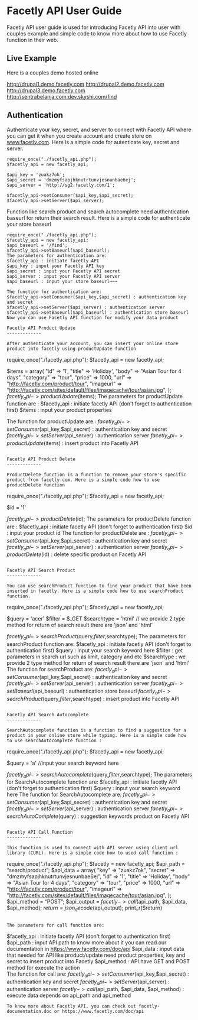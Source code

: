 Facetly API User Guide
=================

Facetly API user guide is used for introducing Facetly API into user with couples example and simple code to know more about how to use Facetly function in their web.

Live Example
-------------
Here is a couples demo hosted online

http://drupal1.demo.facetly.com
http://drupal2.demo.facetly.com
http://drupal3.demo.facetly.com
http://sentrabelanja.com.dev.skyshi.com/find

Authentication
-------------
Authenticate your key, secret, and server to connect with Facetly API where you can get it when you create account and create store on www.facetly.com. Here is a simple code for autenticate key, secret and server.
~~~
require_once("./facetly_api.php");
$facetly_api = new facetly_api;

$api_key = 'zuakz7ok';
$api_secret = 'dmzmyfsapjhknutrtunvjesnunbae6ej';
$api_server = 'http://sg2.facetly.com/1';

$facetly_api->setConsumer($api_key,$api_secret); 
$facetly_api->setServer($api_server);
~~~

Function like search product and search autocomplete need authentication baseurl for return their search result. Here is a simple code for authenticate your store baseurl
~~~
require_once("./facetly_api.php");
$facetly_api = new facetly_api;
$api_baseurl = '/find';
$facetly_api->setBaseurl($api_baseurl);
The parameters for authentication are:
$facetly_api : initiate facetly API
$api_key : input your Facetly API key
$api_secret : input your Facetly API secret 
$api_server : input your Facetly API server
$api_baseurl : input your store baseurl~~~

The function for authentication are:
$facetly_api->setConsumer($api_key,$api_secret) : authentication key and secret
$facetly_api->setServer($api_server) : authentication server
$facetly_api->setBaseurl($api_baseurl) : authentication store baseurl
Now you can use Facetly API function for modify your data product

Facetly API Product Update
-------------

After authenticate your account, you can insert your online store product into facetly using productUpdate function
~~~
require_once("./facetly_api.php");
$facetly_api = new facetly_api;

$items = array(
 "id" => '1',
 "title" => 'Holiday',
 "body" => "Asian Tour for 4 days",
 "category" => "tour",
 "price" => 1000,
 "url" => "http://facetly.com/product/tour",
 "imageurl" => "http://facetly.com/sites/default/files/imagecache/tour/asian.jpg", 
);
$facetly_api->productUpdate($items);
The parameters for productUpdate function are :
$facetly_api : initiate facetly API (don't forget to authentication first)
$items : input your product properties

The function for productUpdate are :
$facetly_api->setConsumer($api_key,$api_secret) : authentication key and secret
$facetly_api->setServer($api_server) : authentication server
$facetly_api->productUpdate($items) : insert product into Facetly API
~~~

Facetly API Product Delete
-------------

ProductDelete function is a function to remove your store's specific product from facetly.com. Here is a simple code how to use productDelete function
~~~
require_once("./facetly_api.php");
$facetly_api = new facetly_api;

$id = '1'

$facetly_api->productDelete($id);
The parameters for productDelete function are :
$facetly_api : initiate facetly API (don't forget to authentication first)
$id : input your product id
The function for productDelete are :
$facetly_api->setConsumer($api_key,$api_secret) : authentication key and secret
$facetly_api->setServer($api_server) : authentication server
$facetly_api->productDelete($id) : delete specific product on Facetly API
~~~

Facetly API Search Product
-------------

You can use searchProduct function to find your product that have been inserted in facetly. Here is a simple code how to use searchProduct function.
~~~
require_once("./facetly_api.php");
$facetly_api = new facetly_api;

$query = 'acer'
$filter = $_GET
$searchtype = 'html' // we provide 2 type method for return of search result there are 'json' and 'html'

$facetly_api->searchProduct($query,$filter,$searchtype);
The parameters for searchProduct function are:
$facetly_api : initiate facetly API (don't forget to authentication first)
$query : input your search keyword here
$filter : get parameters in search url such as limit, category and etc
$searchtype : we provide 2 type method for return of search result there are 'json' and 'html'
The function for searchProduct are:
$facetly_api->setConsumer($api_key,$api_secret) : authentication key and secret
$facetly_api->setServer($api_server) : authentication server
$facetly_api->setBaseurl($api_baseurl) : authentication store baseurl
$facetly_api->searchProduct($query,$filter,$searchtype) : insert product into Facetly API
~~~

Facetly API Search Autocomplete
-------------

SearchAutocomplete function is a function to find a suggestion for a product in your online store while typing. Here is a simple code how to use searchAutocomplete function :
~~~
require_once("./facetly_api.php");
$facetly_api = new facetly_api;

$query = 'a' //input your search keyword here

$facetly_api->searchAutocomplete($query,$filter,$searchtype);
The parameters for SearchAutocomplete function are:
$facetly_api : initiate facetly API (don't forget to authentication first)
$query : input your search keyword here
The function for SearchAutocomplete are:
$facetly_api->setConsumer($api_key,$api_secret) : authentication key and secret
$facetly_api->setServer($api_server) : authentication server
$facetly_api->searchAutoComplete($query) : suggestion keywords product on Facetly API
~~~

Facetly API Call Function
-------------

This function is used to connect with API server using client url library (CURL). Here is a simple code how to used call function :
~~~
require_once("./facetly_api.php");
$facetly = new facetly_api;
$api_path = “search/product”;
$api_data = array(
 "key" => "zuakz7ok",
 "secret" => "dmzmyfsapjhknutrtunvjesnunbae6ej",
 "id" => '1',
 "title" => 'Holiday',
 "body" => "Asian Tour for 4 days",
 "category" => "tour",
 "price" => 1000,
 "url" => "http://facetly.com/product/tour",
 "imageurl" => "http://facetly.com/sites/default/files/imagecache/tour/asian.jpg",
);
$api_method = “POST”;
$api_output = $facetly->call($api_path, $api_data, $api_method);
$return = json_decode($api_output);
print_r($return)
~~~

The parameters for call function are:
~~~
$facetly_api : initiate facetly API (don't forget to authentication first)
$api_path : input API path to know more about it you can read our documentation
            in https://www.facetly.com/doc/api
$api_data : input data that needed for API like product/update need product 
properties, key and secret to insert product into Facetly
$api_method : API have GET and POST method for execute the action  
The function for call are:
$facetly_api->setConsumer($api_key,$api_secret) : authentication key and secret
$facetly_api->setServer($api_server) : authentication server
$facetly->call($api_path, $api_data, $api_method) : execute data depends on api_path and api_method
~~~
To know more about Facetly API, you can check out facetly-documentation.doc or https://www.facetly.com/doc/api


